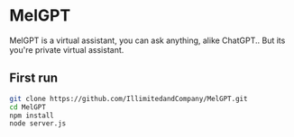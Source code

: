 # MelGPT
MelGPT is a virtual assistant, you can ask anything, alike ChatGPT.. But its you're private virtual assistant.

## First run

```bash
git clone https://github.com/IllimitedandCompany/MelGPT.git
cd MelGPT
npm install
node server.js

```
